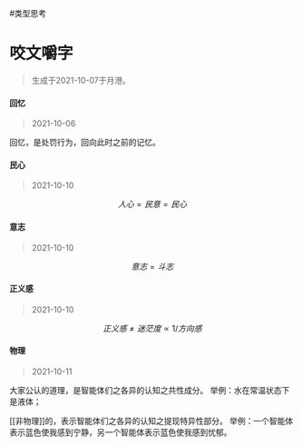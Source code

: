 #类型思考


# 咬文嚼字

> 生成于2021-10-07于月港。




#### 回忆

> 2021-10-06

回忆，是处罚行为，回向此时之前的记忆。



#### 民心


> 2021-10-10

$$
人心=民意=民心
$$

#### 意志


> 2021-10-10

$$
意志=斗志
$$


#### 正义感

> 2021-10-10

$$
正义感 \neq 迷茫度 \propto 1/方向感
$$


#### 物理
> 2021-10-11

大家公认的道理，是智能体们之各异的认知之共性成分。
举例：水在常温状态下是液体；

[[非物理]]的，表示智能体们之各异的认知之提现特异性部分。
举例：一个智能体表示蓝色使我感到宁静，另一个智能体表示蓝色使我感到忧郁。
